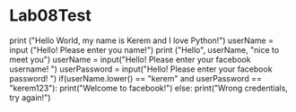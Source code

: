 # Lab08Test
print ("Hello World, my name is Kerem and I love Python!")
userName = input ("Hello! Please enter you name!")
print ("Hello", userName, "nice to meet you")
userName = input("Hello! Please enter your facebook username! ")
userPassword = input("Hello! Please enter your facebook password! ")
if(userName.lower() == "kerem" and userPassword == "kerem123"):
    print("Welcome to facebook!")
else:
    print("Wrong credentials, try again!")


